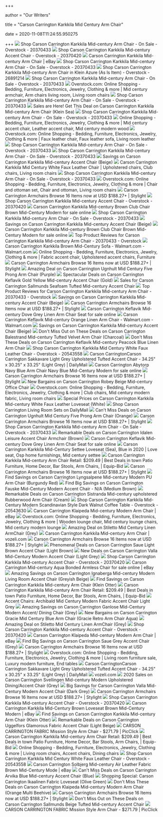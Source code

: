 +++
        
author = "Our Writers"
        
title = "Carson Carrington Karkkila Mid Century Arm Chair"
        
date = 2020-11-08T11:24:55.950275
        
+++
[ ![](https://ak1.ostkcdn.com/images/products/is/images/direct/f3e5fb38a92c706e15860bd3925913b67458d915/Carson-Carrington-Karkkila-Mid-century-Arm-Chair.jpg)](https://ak1.ostkcdn.com/images/products/is/images/direct/f3e5fb38a92c706e15860bd3925913b67458d915/Carson-Carrington-Karkkila-Mid-century-Arm-Chair.jpg) Shop Carson Carrington Karkkila Mid-century Arm Chair - On Sale - Overstock  - 20370433
[ ![](https://ak1.ostkcdn.com/images/products/20370420/Carson-Carrington-Karkkila-Mid-century-Accent-Chair-dcf465a7-b882-4075-91c4-7384fe1fa82c_600.jpg?impolicy=medium)](https://ak1.ostkcdn.com/images/products/20370420/Carson-Carrington-Karkkila-Mid-century-Accent-Chair-dcf465a7-b882-4075-91c4-7384fe1fa82c_600.jpg?impolicy=medium) Shop Carson Carrington Karkkila Mid-century Accent Chair - Overstock -  20370420
[ ![](https://ak1.ostkcdn.com/images/products/20370433/Carson-Carrington-Karkkila-Mid-century-Arm-Chair-755f6cd2-ae18-4900-ad16-0bc256405686.jpg)](https://ak1.ostkcdn.com/images/products/20370433/Carson-Carrington-Karkkila-Mid-century-Arm-Chair-755f6cd2-ae18-4900-ad16-0bc256405686.jpg) Carson Carrington Karkkila Mid-century Arm Chair | eBay
[ ![](https://ak1.ostkcdn.com/images/products/is/images/direct/49d92925392a6268554574c8b1e12ba2ba544108/Carson-Carrington-Karkkila-Mid-century-Arm-Chair.jpg?impolicy=medium)](https://ak1.ostkcdn.com/images/products/is/images/direct/49d92925392a6268554574c8b1e12ba2ba544108/Carson-Carrington-Karkkila-Mid-century-Arm-Chair.jpg?impolicy=medium) Shop Carson Carrington Karkkila Mid-century Arm Chair - On Sale - Overstock  - 20370433
[ ![](https://ak1.ostkcdn.com/images/products/20370433/Carson-Carrington-Karkkila-Mid-century-Arm-Chair-1d59478e-91ca-4322-8c47-e8b8020d0cb9_600.jpg?impolicy=medium)](https://ak1.ostkcdn.com/images/products/20370433/Carson-Carrington-Karkkila-Mid-century-Arm-Chair-1d59478e-91ca-4322-8c47-e8b8020d0cb9_600.jpg?impolicy=medium) Shop Carson Carrington Karkkila Mid-century Arm Chair in Klein Azure (As Is  Item) - Overstock - 26891214
[ ![](https://ak1.ostkcdn.com/images/products/is/images/direct/4670ffe8ea2b17b338a5b0800868f9391a2ab474/Carson-Carrington-Karkkila-Mid-century-Arm-Chair.jpg?impolicy=medium)](https://ak1.ostkcdn.com/images/products/is/images/direct/4670ffe8ea2b17b338a5b0800868f9391a2ab474/Carson-Carrington-Karkkila-Mid-century-Arm-Chair.jpg?impolicy=medium) Shop Carson Carrington Karkkila Mid-century Arm Chair - On Sale - Overstock  - 20370433
[ ![](https://i.pinimg.com/originals/c3/17/12/c3171229cba460debbbed7f8fba3c722.jpg)](https://i.pinimg.com/originals/c3/17/12/c3171229cba460debbbed7f8fba3c722.jpg) Overstock.com: Online Shopping - Bedding, Furniture, Electronics, Jewelry,  Clothing & more | Mid century armchair, Arm chairs living room, Living room  chairs
[ ![](https://ak1.ostkcdn.com/images/products/is/images/direct/d6013fb74e70fceb1ddbaff051dd95e086e2ebaa/Carson-Carrington-Karkkila-Mid-century-Arm-Chair.jpg?impolicy=medium)](https://ak1.ostkcdn.com/images/products/is/images/direct/d6013fb74e70fceb1ddbaff051dd95e086e2ebaa/Carson-Carrington-Karkkila-Mid-century-Arm-Chair.jpg?impolicy=medium) Shop Carson Carrington Karkkila Mid-century Arm Chair - On Sale - Overstock  - 20370433
[ ![](https://images.prod.meredith.com/product/5979b3e4fb0e561f90a10b55e8e22119/1576929986156/l/carson-carrington-karkkila-mid-century-arm-chair-klein-sea)](https://images.prod.meredith.com/product/5979b3e4fb0e561f90a10b55e8e22119/1576929986156/l/carson-carrington-karkkila-mid-century-arm-chair-klein-sea) Sales are Here! Get This Deal on Carson Carrington Karkkila Mid-century Arm  Chair (Klein Sea)
[ ![](https://ak1.ostkcdn.com/images/products/is/images/direct/bbaece755f6e38a21e02570ac45f15e354bfd1e6/Carson-Carrington-Karkkila-Mid-century-Arm-Chair.jpg)](https://ak1.ostkcdn.com/images/products/is/images/direct/bbaece755f6e38a21e02570ac45f15e354bfd1e6/Carson-Carrington-Karkkila-Mid-century-Arm-Chair.jpg) Shop Carson Carrington Karkkila Mid-century Arm Chair - On Sale - Overstock  - 20370433
[ ![](https://i.pinimg.com/originals/76/7a/1d/767a1d386a5b53ca5fcaf6cac0c7bc86.jpg)](https://i.pinimg.com/originals/76/7a/1d/767a1d386a5b53ca5fcaf6cac0c7bc86.jpg) Online Shopping - Bedding, Furniture, Electronics, Jewelry, Clothing & more  | Mid century accent chair, Leather accent chair, Mid century modern wood
[ ![](https://i.pinimg.com/originals/c8/48/d5/c848d56ae554b8c3dbc5fba482f93ea6.png)](https://i.pinimg.com/originals/c8/48/d5/c848d56ae554b8c3dbc5fba482f93ea6.png) Overstock.com: Online Shopping - Bedding, Furniture, Electronics, Jewelry,  Clothing & more | Faux leather chair, Faux leather sofa, Living room leather
[ ![](https://ak1.ostkcdn.com/images/products/is/images/direct/a0b09a895a0e4e4543fa011f27272f2975ba440e/Carson-Carrington-Karkkila-Mid-century-Arm-Chair.jpg?impolicy=medium)](https://ak1.ostkcdn.com/images/products/is/images/direct/a0b09a895a0e4e4543fa011f27272f2975ba440e/Carson-Carrington-Karkkila-Mid-century-Arm-Chair.jpg?impolicy=medium) Shop Carson Carrington Karkkila Mid-century Arm Chair - On Sale - Overstock  - 20370433
[ ![](https://ak1.ostkcdn.com/images/products/is/images/direct/e43b87526752e0b101b725489d7d00cdc59d3ac2/Carson-Carrington-Karkkila-Mid-century-Arm-Chair.jpg)](https://ak1.ostkcdn.com/images/products/is/images/direct/e43b87526752e0b101b725489d7d00cdc59d3ac2/Carson-Carrington-Karkkila-Mid-century-Arm-Chair.jpg) Shop Carson Carrington Karkkila Mid-century Arm Chair - On Sale - Overstock  - 20370433
[ ![](https://images.prod.meredith.com/product/02caeec41cadf55e44ddccd6950b3f6e/1576923882896/m/carson-carrington-sallmunds-green-mid-century-accent-chair)](https://images.prod.meredith.com/product/02caeec41cadf55e44ddccd6950b3f6e/1576923882896/m/carson-carrington-sallmunds-green-mid-century-accent-chair) Savings on Carson Carrington Karkkila Mid-century Accent Chair (Beige)
[ ![](https://i.pinimg.com/originals/d8/11/20/d81120ced50b3ae609cd32d5ff476de1.jpg)](https://i.pinimg.com/originals/d8/11/20/d81120ced50b3ae609cd32d5ff476de1.jpg) Carson Carrington Karkkila Mid Century White Faux Leather Chair |  Upholstered chairs, Club chairs, Living room chairs
[ ![](https://ak1.ostkcdn.com/images/products/is/images/direct/a374366708cf6196d263c97746faec1eaa3e421e/Carson-Carrington-Karkkila-Mid-century-Arm-Chair.jpg)](https://ak1.ostkcdn.com/images/products/is/images/direct/a374366708cf6196d263c97746faec1eaa3e421e/Carson-Carrington-Karkkila-Mid-century-Arm-Chair.jpg) Shop Carson Carrington Karkkila Mid-century Arm Chair - On Sale - Overstock  - 20370433
[ ![](https://i.pinimg.com/236x/e0/d8/e2/e0d8e2356444e3d6740aa500f6dd2de1.jpg)](https://i.pinimg.com/236x/e0/d8/e2/e0d8e2356444e3d6740aa500f6dd2de1.jpg) Overstock.com: Online Shopping - Bedding, Furniture, Electronics, Jewelry,  Clothing & more | Chair and ottoman set, Chair and ottoman, Living room  chairs
[ ![](https://images.stylight.net/image/upload/e_trim/t_web_product_330x440max_nobg/q_auto:eco,f_auto/yqycogpbp92afucptqqw.jpg)](https://images.stylight.net/image/upload/e_trim/t_web_product_330x440max_nobg/q_auto:eco,f_auto/yqycogpbp92afucptqqw.jpg) Carson Carrington Armchairs  Browse 16 Items now at USD $188.27+ | Stylight
[ ![](https://ak1.ostkcdn.com/images/products/20370420/Carson-Carrington-Karkkila-Mid-century-Accent-Chair-0df264a4-c2c5-4ceb-8459-3a6e36dc438e_600.jpg?impolicy=medium)](https://ak1.ostkcdn.com/images/products/20370420/Carson-Carrington-Karkkila-Mid-century-Accent-Chair-0df264a4-c2c5-4ceb-8459-3a6e36dc438e_600.jpg?impolicy=medium) Shop Carson Carrington Karkkila Mid-century Accent Chair - Overstock -  20370420
[ ![](https://i.ebayimg.com/images/g/cTYAAOSwkf5fNaPK/s-l1600.jpg)](https://i.ebayimg.com/images/g/cTYAAOSwkf5fNaPK/s-l1600.jpg) Carson Carrington Karkkila Mid-century Brown Club Chair Brown Mid-Century  Modern for sale online
[ ![](https://ak1.ostkcdn.com/images/products/is/images/direct/91fa6412be1040d28846c54659a9779228801853/Carson-Carrington-Karkkila-Mid-century-Arm-Chair.jpg?impolicy=medium)](https://ak1.ostkcdn.com/images/products/is/images/direct/91fa6412be1040d28846c54659a9779228801853/Carson-Carrington-Karkkila-Mid-century-Arm-Chair.jpg?impolicy=medium) Shop Carson Carrington Karkkila Mid-century Arm Chair - On Sale - Overstock  - 20370433
[ ![](https://images.prod.meredith.com/product/c885c3d5aaf5bfd7afb632e84298dc2f/1583229705411/m/theresa-mid-century-modern-living-room-accent-chair-greyish-beige)](https://images.prod.meredith.com/product/c885c3d5aaf5bfd7afb632e84298dc2f/1583229705411/m/theresa-mid-century-modern-living-room-accent-chair-greyish-beige) Savings on Carson Carrington Karkkila Mid-century Accent Chair (Beige)
[ ![](https://i.ebayimg.com/images/g/Mj4AAOSwZ2FfNaPH/s-l1600.jpg)](https://i.ebayimg.com/images/g/Mj4AAOSwZ2FfNaPH/s-l1600.jpg) Carson Carrington Karkkila Mid-century Brown Club Chair Brown Mid-Century  Modern for sale online
[ ![](https://ak1.ostkcdn.com/images/products/is/images/direct/02c961ebe21f1e757cae584b06b962f029b15418/Carson_Carrington_Karkkila_Midcentury_Arm_Chair.jpeg)](https://ak1.ostkcdn.com/images/products/is/images/direct/02c961ebe21f1e757cae584b06b962f029b15418/Carson_Carrington_Karkkila_Midcentury_Arm_Chair.jpeg) Top Product Reviews for Carson Carrington Karkkila Mid-century Arm Chair -  20370433 - Overstock
[ ![](https://i5.walmartimages.com/asr/3e96f33d-cc87-4d03-9427-39a9d157ac44_1.4a1c47b9f7ca98d47df39c3783be5312.jpeg)](https://i5.walmartimages.com/asr/3e96f33d-cc87-4d03-9427-39a9d157ac44_1.4a1c47b9f7ca98d47df39c3783be5312.jpeg) Carson Carrington Karkkila Brown Mid-Century Sofa - Walmart.com -  Walmart.com
[ ![](https://i.pinimg.com/736x/5b/fc/64/5bfc64c20932049d8c8e61e73acc5c87.jpg)](https://i.pinimg.com/736x/5b/fc/64/5bfc64c20932049d8c8e61e73acc5c87.jpg) Online Shopping - Bedding, Furniture, Electronics, Jewelry, Clothing & more  | Fabric accent chair, Upholstered accent chairs, Furniture
[ ![](https://images.stylight.net/image/upload/t_web_product_330x440max_nobg/q_auto:eco,f_auto/gjzpn3pwkbuew7a5hwnj.jpg)](https://images.stylight.net/image/upload/t_web_product_330x440max_nobg/q_auto:eco,f_auto/gjzpn3pwkbuew7a5hwnj.jpg) Carson Carrington Armchairs  Browse 16 Items now at USD $188.27+ | Stylight
[ ![](https://images.prod.meredith.com/product/550b3ab84735500d717d1bfd34dcde53/1576929950574/l/carson-carrington-ugnhult-mid-century-five-prong-arm-chair-purple)](https://images.prod.meredith.com/product/550b3ab84735500d717d1bfd34dcde53/1576929950574/l/carson-carrington-ugnhult-mid-century-five-prong-arm-chair-purple) Amazing Deal on Carson Carrington Ugnhult Mid Century Five Prong Arm Chair  (Purple)
[ ![](https://images.prod.meredith.com/product/7f1d467f916758338c7a67304b46c38f/1576930270656/l/carson-carrington-keflavik-mid-century-mustard-yellow-linen-arm-chair-mustard-yellow)](https://images.prod.meredith.com/product/7f1d467f916758338c7a67304b46c38f/1576930270656/l/carson-carrington-keflavik-mid-century-mustard-yellow-linen-arm-chair-mustard-yellow) Spectacular Deals on Carson Carrington Keflavik Gold Yellow Mid-century  Accent Chair (Gold)
[ ![](https://images.prod.meredith.com/product/27a14a3eeaee9a6d62e50feefd461d9e/1576924281163/l/carson-carrington-sallmunds-seafoam-tufted-mid-century-accent-chair)](https://images.prod.meredith.com/product/27a14a3eeaee9a6d62e50feefd461d9e/1576924281163/l/carson-carrington-sallmunds-seafoam-tufted-mid-century-accent-chair) Sales for Carson Carrington Sallmunds Seafoam Tufted Mid-century Accent  Chair
[ ![](https://ak1.ostkcdn.com/images/products/is/images/direct/986a5982b464209d2c53a7841f4bed6d8c4882e7/Carson_Carrington_Karkkila_Midcentury_Arm_Chair.jpeg)](https://ak1.ostkcdn.com/images/products/is/images/direct/986a5982b464209d2c53a7841f4bed6d8c4882e7/Carson_Carrington_Karkkila_Midcentury_Arm_Chair.jpeg) Top Product Reviews for Carson Carrington Karkkila Mid-century Arm Chair -  20370433 - Overstock
[ ![](https://images.prod.meredith.com/product/5769c2c47d1f20a374f0a68812376977/1576987279831/m/carson-carrington-sallmunds-grey-tufted-mid-century-accent-chair)](https://images.prod.meredith.com/product/5769c2c47d1f20a374f0a68812376977/1576987279831/m/carson-carrington-sallmunds-grey-tufted-mid-century-accent-chair) Savings on Carson Carrington Karkkila Mid-century Accent Chair (Beige)
[ ![](https://images.stylight.net/image/upload/t_web_product_330x440max_nobg/q_auto:eco,f_auto/frxvgybyaxbfa1ozidle.jpg)](https://images.stylight.net/image/upload/t_web_product_330x440max_nobg/q_auto:eco,f_auto/frxvgybyaxbfa1ozidle.jpg) Carson Carrington Armchairs  Browse 16 Items now at USD $188.27+ | Stylight
[ ![](https://i.ebayimg.com/images/g/MEwAAOSwcc9de8FA/s-l1600.jpg)](https://i.ebayimg.com/images/g/MEwAAOSwcc9de8FA/s-l1600.jpg) Carson Carrington Keflavik Mid-century Dove Grey Linen Arm Chair Seat for  sale online
[ ![](https://i5.walmartimages.com/asr/3ec6c014-2707-490c-805a-604a7d8f87b5_2.670f2d39667dd98e4fe570f0539a653d.jpeg)](https://i5.walmartimages.com/asr/3ec6c014-2707-490c-805a-604a7d8f87b5_2.670f2d39667dd98e4fe570f0539a653d.jpeg) Carson Carrington Keflavik Mid-century Orange Linen Arm Chair - Walmart.com  - Walmart.com
[ ![](https://images.prod.meredith.com/product/83062cc38ce0ced91b0481b61b311dcb/1581760974701/m/carson-carrington-camilla-mid-century-navy-blue-accent-chair)](https://images.prod.meredith.com/product/83062cc38ce0ced91b0481b61b311dcb/1581760974701/m/carson-carrington-camilla-mid-century-navy-blue-accent-chair) Savings on Carson Carrington Karkkila Mid-century Accent Chair (Beige)
[ ![](https://images.prod.meredith.com/product/2450182a62458be82e7b5601b51c92da/1576929592577/l/carson-carrington-balestrand-mid-century-tufted-arm-chair-charcoal)](https://images.prod.meredith.com/product/2450182a62458be82e7b5601b51c92da/1576929592577/l/carson-carrington-balestrand-mid-century-tufted-arm-chair-charcoal) Don't Miss Out on These Deals on Carson Carrington Balestrand Mid-century  Tufted Velvet Arm Chair (Charcoal)
[ ![](https://images.prod.meredith.com/product/db8f5c37b0023e489804d6f603f5c7d3/1509602637806/l/handy-living-kingston-mid-century-peacock-blue-linen-arm-chair-peacock-blue-polyester)](https://images.prod.meredith.com/product/db8f5c37b0023e489804d6f603f5c7d3/1509602637806/l/handy-living-kingston-mid-century-peacock-blue-linen-arm-chair-peacock-blue-polyester) Don't Miss These Deals on Carson Carrington Keflavik Mid-century Peacock  Blue Linen Arm Chair
[ ![](https://ak1.ostkcdn.com/images/products/20543558/Carson-Carrington-Karkkila-Mid-Century-White-Faux-Leather-Chair-72852b70-a3d5-4ca2-aefd-00ed0515dd35_600.jpg?impolicy=medium)](https://ak1.ostkcdn.com/images/products/20543558/Carson-Carrington-Karkkila-Mid-Century-White-Faux-Leather-Chair-72852b70-a3d5-4ca2-aefd-00ed0515dd35_600.jpg?impolicy=medium) Shop Carson Carrington Karkkila Mid Century White Faux Leather Chair -  Overstock - 20543558
[ ![](https://ak1.ostkcdn.com/images/products/28109045/Carson-Carrington-Sakkavare-Light-Grey-Upholstered-Tufted-Accent-Chair-e561d570-50a4-433a-8706-292d02ba56c8_1000.jpg)](https://ak1.ostkcdn.com/images/products/28109045/Carson-Carrington-Sakkavare-Light-Grey-Upholstered-Tufted-Accent-Chair-e561d570-50a4-433a-8706-292d02ba56c8_1000.jpg) Carson CarringtonCarson Carrington Sakkavare Light Grey Upholstered Tufted Accent  Chair - 34.25" x 30.25" x 33.25" (Light Grey) | DailyMail
[ ![](https://i.ebayimg.com/images/g/vcoAAOSw3W9e5kXA/s-l1600.jpg)](https://i.ebayimg.com/images/g/vcoAAOSw3W9e5kXA/s-l1600.jpg) Carson Carrington Abytorp Navy Blue Arm Chair Navy Blue Mid-Century Modern  for sale online
[ ![](https://images.stylight.net/image/upload/t_web_product_330x440max_nobg/q_auto:eco,f_auto/qrnie9r3xhmtob7jpp4a.jpg)](https://images.stylight.net/image/upload/t_web_product_330x440max_nobg/q_auto:eco,f_auto/qrnie9r3xhmtob7jpp4a.jpg) Carson Carrington Armchairs  Browse 16 Items now at USD $188.27+ | Stylight
[ ![](https://images.prod.meredith.com/product/29243335e8d57ae5038a416c01097d6c/1576987515429/l/carson-carrington-robey-beige-mid-century-office-chair)](https://images.prod.meredith.com/product/29243335e8d57ae5038a416c01097d6c/1576987515429/l/carson-carrington-robey-beige-mid-century-office-chair) New Bargains on Carson Carrington Robey Beige Mid-century Office Chair
[ ![](https://i.pinimg.com/236x/9a/06/88/9a0688fb2fecf73ca85379af96408835.jpg)](https://i.pinimg.com/236x/9a/06/88/9a0688fb2fecf73ca85379af96408835.jpg) Overstock.com: Online Shopping - Bedding, Furniture, Electronics, Jewelry,  Clothing & more | Club chairs, Mid century modern fabric, Living room chairs
[ ![](https://images.prod.meredith.com/product/a030604f1cc9720807b770adc529e8a6/1576925752842/l/carson-carrington-karkkila-mid-century-white-faux-leather-loveseat-loveseat-white)](https://images.prod.meredith.com/product/a030604f1cc9720807b770adc529e8a6/1576925752842/l/carson-carrington-karkkila-mid-century-white-faux-leather-loveseat-loveseat-white) Special Prices on Carson Carrington Karkkila Mid-century White Faux Leather  Loveseat (White)
[ ![](https://ak1.ostkcdn.com/images/products/20543555/Carson-Carrington-Karkkila-Mid-century-White-Faux-Leather-3-piece-Living-Room-Set-e633fc77-65b3-4bb8-a879-096697500baf_1000.jpg)](https://ak1.ostkcdn.com/images/products/20543555/Carson-Carrington-Karkkila-Mid-century-White-Faux-Leather-3-piece-Living-Room-Set-e633fc77-65b3-4bb8-a879-096697500baf_1000.jpg) Shop Carson Carrington Living Room Sets on DailyMail
[ ![](https://images.prod.meredith.com/product/b166ea6f78584ed87c968c6764be853b/1576930653148/m/carson-carrington-balestrand-mid-century-tufted-arm-chair-midnight-blue)](https://images.prod.meredith.com/product/b166ea6f78584ed87c968c6764be853b/1576930653148/m/carson-carrington-balestrand-mid-century-tufted-arm-chair-midnight-blue) Can't Miss Deals on Carson Carrington Ugnhult Mid Century Five Prong Arm  Chair (Orange)
[ ![](https://images.stylight.net/image/upload/e_trim/t_web_product_330x440max_nobg/q_auto:eco,f_auto/bd7nliuhmhwlzhylifzt.jpg)](https://images.stylight.net/image/upload/e_trim/t_web_product_330x440max_nobg/q_auto:eco,f_auto/bd7nliuhmhwlzhylifzt.jpg) Carson Carrington Armchairs  Browse 16 Items now at USD $188.27+ | Stylight
[ ![](https://ak1.ostkcdn.com/images/products/is/images/direct/52678ab472a6027bfb9efac5efd4ce16531d0da0/Carson-Carrington-Karkkila-Mid-century-Arm-Chair.jpg)](https://ak1.ostkcdn.com/images/products/is/images/direct/52678ab472a6027bfb9efac5efd4ce16531d0da0/Carson-Carrington-Karkkila-Mid-century-Arm-Chair.jpg) Shop Carson Carrington Karkkila Mid-century Arm Chair - On Sale - Overstock  - 20370433
[ ![](https://images.prod.meredith.com/product/dcb2040aaf62c718340607ef42875de3/1576926397460/l/carson-carrington-idalen-leisure-accent-chair-armchair)](https://images.prod.meredith.com/product/dcb2040aaf62c718340607ef42875de3/1576926397460/l/carson-carrington-idalen-leisure-accent-chair-armchair) Remarkable Deals on Carson Carrington Idalen Leisure Accent Chair Armchair  (Brown)
[ ![](https://i.ebayimg.com/images/g/vfgAAOSwVVBde8E~/s-l400.jpg)](https://i.ebayimg.com/images/g/vfgAAOSwVVBde8E~/s-l400.jpg) Carson Carrington Keflavik Mid-century Dove Grey Linen Arm Chair Seat for  sale online
[ ![](https://i.pinimg.com/474x/26/cb/8e/26cb8ea1a809591ca19652d05e473a18.jpg)](https://i.pinimg.com/474x/26/cb/8e/26cb8ea1a809591ca19652d05e473a18.jpg) Carson Carrington Karkkila Mid-Century Settee Loveseat (Sea), Blue in 2020  | Love seat, Osp home furnishings, Mid century settee
[ ![](https://18cfdfd73150f69310ab-4d842a0601d0ae955a714605e7fb6d6f.ssl.cf2.rackcdn.com/7986/6330422.jpg)](https://18cfdfd73150f69310ab-4d842a0601d0ae955a714605e7fb6d6f.ssl.cf2.rackcdn.com/7986/6330422.jpg) Carson Carrington Karkkila Mid-century Arm Chair Retail: $209.49 | Best  Deals in town Patio Furniture, Home Decor, Bar Stools, Arm Chairs, |  Equip-Bid
[ ![](https://images.stylight.net/image/upload/e_trim/t_web_product_330x440max_nobg/q_auto:eco,f_auto/bddnebfgotqxeefckdlq.jpg)](https://images.stylight.net/image/upload/e_trim/t_web_product_330x440max_nobg/q_auto:eco,f_auto/bddnebfgotqxeefckdlq.jpg) Carson Carrington Armchairs  Browse 16 Items now at USD $188.27+ | Stylight
[ ![](https://images.prod.meredith.com/product/57d5ff4ab8a514db17b0bd56a4c740df/1576931996397/l/carson-carrington-lyngsalpene-mid-century-modern-pu-arm-chair-burgundy-red)](https://images.prod.meredith.com/product/57d5ff4ab8a514db17b0bd56a4c740df/1576931996397/l/carson-carrington-lyngsalpene-mid-century-modern-pu-arm-chair-burgundy-red) Find Savings on Carson Carrington Lyngsalpene Mid-century Modern PU Arm  Chair (Burgundy Red)
[ ![](https://images.prod.meredith.com/product/904b175a7b33d8b3132daa20e4dddc6f/1576928131316/l/carson-carrington-fauske-mid-century-modern-accent-chair-n-a-medium-brown)](https://images.prod.meredith.com/product/904b175a7b33d8b3132daa20e4dddc6f/1576928131316/l/carson-carrington-fauske-mid-century-modern-accent-chair-n-a-medium-brown) Find Big Savings on Carson Carrington Fauske Mid-Century Modern Accent Chair  - N/A (Medium Brown)
[ ![](https://images.prod.meredith.com/product/49d49630eb58d6c45938ba83784a0859/1576929870296/m/carson-carrington-karkkila-mid-century-arm-chair-klein-otter)](https://images.prod.meredith.com/product/49d49630eb58d6c45938ba83784a0859/1576929870296/m/carson-carrington-karkkila-mid-century-arm-chair-klein-otter) Remarkable Deals on Carson Carrington Sistranda Mid-century upholstered  Rubberwood Arm Chair (Cream)
[ ![](https://ak1.ostkcdn.com/images/products/20543630/Carson-Carrington-Karkkila-Mid-Century-Modern-Scandinavian-Style-Dark-Walnut-Coffee-Table-f1821162-f477-4a62-8a8f-e37327d6054a_600.jpg?impolicy=medium)](https://ak1.ostkcdn.com/images/products/20543630/Carson-Carrington-Karkkila-Mid-Century-Modern-Scandinavian-Style-Dark-Walnut-Coffee-Table-f1821162-f477-4a62-8a8f-e37327d6054a_600.jpg?impolicy=medium) Shop Carson Carrington Karkkila Mid-Century Modern Scandinavian Style Dark  Walnut Coffee Table - Overstock - 20543630
[ ![](https://ak1.ostkcdn.com/images/products/25490281/Carson-Carrington-Klaipeda-Mid-century-Modern-Arm-Chair-6ad8acef-ba0c-48df-99c3-5484403fff3b.jpg)](https://ak1.ostkcdn.com/images/products/25490281/Carson-Carrington-Klaipeda-Mid-century-Modern-Arm-Chair-6ad8acef-ba0c-48df-99c3-5484403fff3b.jpg) Carson Carrington Klaipeda Mid-century Modern Arm Chair | eBay
[ ![](https://i.pinimg.com/236x/56/d7/2e/56d72ee8940daace92f62302fa1dca94.jpg)](https://i.pinimg.com/236x/56/d7/2e/56d72ee8940daace92f62302fa1dca94.jpg) Overstock.com: Online Shopping - Bedding, Furniture, Electronics, Jewelry,  Clothing & more | Wooden lounge chair, Mid century lounge chairs, Mid  century modern lounge
[ ![](https://images.prod.meredith.com/product/17d3ef11418103612acc3d5b8806f126/1526335560227/l/stiletto-mid-century-linen-armchair-blue)](https://images.prod.meredith.com/product/17d3ef11418103612acc3d5b8806f126/1526335560227/l/stiletto-mid-century-linen-armchair-blue) Amazing Deal on Stiletto Mid Century Linen ArmChair (Grey)
[ ![](https://i.pinimg.com/originals/af/16/d0/af16d06292d83f1d444ef1b2065476ed.jpg)](https://i.pinimg.com/originals/af/16/d0/af16d06292d83f1d444ef1b2065476ed.jpg) Carson Carrington Karkkila Mid-century Arm Chair | vozeli.com
[ ![](https://images.stylight.net/image/upload/e_trim/t_web_product_330x440max_nobg/q_auto:eco,f_auto/r86kwdmzbtclbnxpwemd.jpg)](https://images.stylight.net/image/upload/e_trim/t_web_product_330x440max_nobg/q_auto:eco,f_auto/r86kwdmzbtclbnxpwemd.jpg) Carson Carrington Armchairs  Browse 16 Items now at USD $188.27+ | Stylight
[ ![](https://images.prod.meredith.com/product/2ee31a225a5eedae104e6c22ff5ba79c/1576965690271/l/carson-carrington-saue-light-brown-accent-chair)](https://images.prod.meredith.com/product/2ee31a225a5eedae104e6c22ff5ba79c/1576965690271/l/carson-carrington-saue-light-brown-accent-chair) Phenomenal Deals on Carson Carrington Saue Light Brown Accent Chair (Light  Brown)
[ ![](https://images.prod.meredith.com/product/fdbc518f12c89b4a32ebc83ad58ee8cd/1576926733386/l/carson-carrington-valla-mid-century-modern-accent-chair-light-grey)](https://images.prod.meredith.com/product/fdbc518f12c89b4a32ebc83ad58ee8cd/1576926733386/l/carson-carrington-valla-mid-century-modern-accent-chair-light-grey) New Deals on Carson Carrington Valla Mid-Century Modern Accent Chair (Light  Grey)
[ ![](https://ak1.ostkcdn.com/images/products/20370420/Carson-Carrington-Karkkila-Mid-century-Accent-Chair-da1612c7-322e-477c-adbd-186416189346_600.jpg?impolicy=medium)](https://ak1.ostkcdn.com/images/products/20370420/Carson-Carrington-Karkkila-Mid-century-Accent-Chair-da1612c7-322e-477c-adbd-186416189346_600.jpg?impolicy=medium) Shop Carson Carrington Karkkila Mid-century Accent Chair - Overstock -  20370420
[ ![](https://i.ebayimg.com/images/g/CBwAAOSwVlNfIIVV/s-l225.jpg)](https://i.ebayimg.com/images/g/CBwAAOSwVlNfIIVV/s-l225.jpg) Carson Carrington Mid-century Aqua Bonded Armless Chair for sale online |  eBay
[ ![](https://images.prod.meredith.com/product/a0f055f1a49ffc2ded34174f9e50146e/1576928269121/m/carson-carrington-fauske-mid-century-modern-accent-chair-n-a-green)](https://images.prod.meredith.com/product/a0f055f1a49ffc2ded34174f9e50146e/1576928269121/m/carson-carrington-fauske-mid-century-modern-accent-chair-n-a-green) Amazing Savings on Carson Carrington Ignaberga Mid-century Modern Living  Room Accent Chair (Greyish Beige)
[ ![](https://images.prod.meredith.com/product/22ff689e905f2daae87a550fb699e61c/1576929584137/m/carson-carrington-balestrand-mid-century-tufted-arm-chair-green)](https://images.prod.meredith.com/product/22ff689e905f2daae87a550fb699e61c/1576929584137/m/carson-carrington-balestrand-mid-century-tufted-arm-chair-green) Find Savings on Carson Carrington Karkkila Mid-century Arm Chair (Klein  Otter)
[ ![](https://18cfdfd73150f69310ab-4d842a0601d0ae955a714605e7fb6d6f.ssl.cf2.rackcdn.com/7986/6330426.jpg)](https://18cfdfd73150f69310ab-4d842a0601d0ae955a714605e7fb6d6f.ssl.cf2.rackcdn.com/7986/6330426.jpg) Carson Carrington Karkkila Mid-century Arm Chair Retail: $209.49 | Best  Deals in town Patio Furniture, Home Decor, Bar Stools, Arm Chairs, |  Equip-Bid
[ ![](https://images.prod.meredith.com/product/0e2b493e70fd3b008fa72b278f05a319/1534308732691/l/dalton-mid-century-modern-accent-chair-beige-natural)](https://images.prod.meredith.com/product/0e2b493e70fd3b008fa72b278f05a319/1534308732691/l/dalton-mid-century-modern-accent-chair-beige-natural) Accent Chairs: Archibald Mid Century Modern Fabric Accent Chair Light Grey
[ ![](https://images.prod.meredith.com/product/b67de0bb3e7a37111cdcd0d0e669a584/1576925996351/l/carson-carrington-ganlose-mid-century-modern-accent-dining-chair-grey)](https://images.prod.meredith.com/product/b67de0bb3e7a37111cdcd0d0e669a584/1576925996351/l/carson-carrington-ganlose-mid-century-modern-accent-dining-chair-grey) Amazing Savings on Carson Carrington Ganlose Mid-Century Modern Accent/  Dining Chair (Grey)
[ ![](https://images.prod.meredith.com/product/2dcd3d570278d6cb9afa4540a2033b0f/1576987994973/l/carson-carrington-gracie-mid-century-blue-arm-chair-gracie-retro-arm-chair-aqua)](https://images.prod.meredith.com/product/2dcd3d570278d6cb9afa4540a2033b0f/1576987994973/l/carson-carrington-gracie-mid-century-blue-arm-chair-gracie-retro-arm-chair-aqua) New Bargains on Carson Carrington Gracie Mid Century Blue Arm Chair (Gracie Retro  Arm Chair Aqua)
[ ![](https://images.prod.meredith.com/product/fd57622f5be6a8e0cc7e459fe92bcf1f/1508031423444/m/handy-living-kingston-mid-century-dove-grey-linen-arm-chair-dove-grey)](https://images.prod.meredith.com/product/fd57622f5be6a8e0cc7e459fe92bcf1f/1508031423444/m/handy-living-kingston-mid-century-dove-grey-linen-arm-chair-dove-grey) Amazing Deal on Stiletto Mid Century Linen ArmChair (Grey)
[ ![](https://ak1.ostkcdn.com/images/products/20370420/Carson-Carrington-Karkkila-Mid-century-Accent-Chair-ba7723a8-0326-4105-9943-7cc380d1b166_600.jpg?impolicy=medium)](https://ak1.ostkcdn.com/images/products/20370420/Carson-Carrington-Karkkila-Mid-century-Accent-Chair-ba7723a8-0326-4105-9943-7cc380d1b166_600.jpg?impolicy=medium) Shop Carson Carrington Karkkila Mid-century Accent Chair - Overstock -  20370420
[ ![](https://ak1.ostkcdn.com/images/products/25490281/Carson-Carrington-Klaipeda-Mid-century-Modern-Arm-Chair-fc9feb95-2c76-4178-97b2-7f316cb40f3c.jpg)](https://ak1.ostkcdn.com/images/products/25490281/Carson-Carrington-Klaipeda-Mid-century-Modern-Arm-Chair-fc9feb95-2c76-4178-97b2-7f316cb40f3c.jpg) Carson Carrington Klaipeda Mid-century Modern Arm Chair | eBay
[ ![](https://images.prod.meredith.com/product/2c9e2ca4b6eb8db647678fc8bd8db986/1576927279534/l/carson-carrington-saue-grey-accent-chair)](https://images.prod.meredith.com/product/2c9e2ca4b6eb8db647678fc8bd8db986/1576927279534/l/carson-carrington-saue-grey-accent-chair) Find Big Savings on Carson Carrington Saue Grey Accent Chair (Grey)
[ ![](https://images.stylight.net/image/upload/t_web_product_330x440max_nobg/q_auto:eco,f_auto/wwo57qbwfv5d2lqn4bjr.jpg)](https://images.stylight.net/image/upload/t_web_product_330x440max_nobg/q_auto:eco,f_auto/wwo57qbwfv5d2lqn4bjr.jpg) Carson Carrington Armchairs  Browse 16 Items now at USD $188.27+ | Stylight
[ ![](https://i.pinimg.com/originals/39/62/40/396240ef32de29b9dac1dc8f46d7e20e.jpg)](https://i.pinimg.com/originals/39/62/40/396240ef32de29b9dac1dc8f46d7e20e.jpg) Overstock.com: Online Shopping - Bedding, Furniture, Electronics, Jewelry,  Clothing & more | Living room furniture sale, Luxury modern furniture, End  tables
[ ![](https://ak1.ostkcdn.com/images/products/22986328/OSP-Home-Furnishings-Mid-Century-Mattie-Fabric-Chair-a320c82d-30da-4a6b-ae97-cb74e645f5ff_320.jpg)](https://ak1.ostkcdn.com/images/products/22986328/OSP-Home-Furnishings-Mid-Century-Mattie-Fabric-Chair-a320c82d-30da-4a6b-ae97-cb74e645f5ff_320.jpg) Carson CarringtonCarson Carrington Sakkavare Light Grey Upholstered Tufted Accent  Chair - 34.25" x 30.25" x 33.25" (Light Grey) | DailyMail
[ ![](https://i.pinimg.com/originals/0b/20/69/0b2069a6e24deb812648c35d32350915.jpg)](https://i.pinimg.com/originals/0b/20/69/0b2069a6e24deb812648c35d32350915.jpg) vozeli.com
[ ![](https://images.prod.meredith.com/product/839f6d71326861cf42869c999fe9246d/1576930304184/l/carson-carrington-svellingen-mid-century-modern-upholstered-dining-accent-chair-n-a-grey)](https://images.prod.meredith.com/product/839f6d71326861cf42869c999fe9246d/1576930304184/l/carson-carrington-svellingen-mid-century-modern-upholstered-dining-accent-chair-n-a-grey) 2020 Sales on Carson Carrington Svellingen Mid-century Modern Upholstered  Dining/Accent Chair (Grey)
[ ![](https://images.prod.meredith.com/product/13a5b639d08adf55e7cc041bbf66b187/1576924060430/l/carson-carrington-valla-mid-century-modern-accent-chair-dark-grey)](https://images.prod.meredith.com/product/13a5b639d08adf55e7cc041bbf66b187/1576924060430/l/carson-carrington-valla-mid-century-modern-accent-chair-dark-grey) Big Savings for Carson Carrington Valla Mid-Century Modern Accent Chair  (Dark Grey)
[ ![](https://images.stylight.net/image/upload/e_trim/t_web_product_330x440max_nobg/q_auto:eco,f_auto/id8cfq0rwuwzhvl7j3fr.jpg)](https://images.stylight.net/image/upload/e_trim/t_web_product_330x440max_nobg/q_auto:eco,f_auto/id8cfq0rwuwzhvl7j3fr.jpg) Carson Carrington Armchairs  Browse 16 Items now at USD $188.27+ | Stylight
[ ![](https://ak1.ostkcdn.com/images/products/20370420/Carson-Carrington-Karkkila-Mid-century-Accent-Chair-9475cd49-fd87-46f6-ad3a-8911477f55cf_600.jpg?impolicy=medium)](https://ak1.ostkcdn.com/images/products/20370420/Carson-Carrington-Karkkila-Mid-century-Accent-Chair-9475cd49-fd87-46f6-ad3a-8911477f55cf_600.jpg?impolicy=medium) Shop Carson Carrington Karkkila Mid-century Accent Chair - Overstock -  20370420
[ ![](https://ak1.ostkcdn.com/images/products/9529716/L16710470.jpg)](https://ak1.ostkcdn.com/images/products/9529716/L16710470.jpg) Carson Carrington Karkkila Mid-Century Brown Loveseat Brown Mid-Century  Modern | eBay
[ ![](https://images.prod.meredith.com/product/aa44cae33bc74129801a39e7267de032/1576930598150/m/carson-carrington-sallmunds-beige-mid-century-arm-chair)](https://images.prod.meredith.com/product/aa44cae33bc74129801a39e7267de032/1576930598150/m/carson-carrington-sallmunds-beige-mid-century-arm-chair) Find Savings on Carson Carrington Karkkila Mid-century Arm Chair (Klein  Otter)
[ ![](https://images.prod.meredith.com/product/95e8dc96ebedd4addbe3f39a37b8eaef/1576925639318/l/glamorous-fabric-accent-chair-light-beige)](https://images.prod.meredith.com/product/95e8dc96ebedd4addbe3f39a37b8eaef/1576925639318/l/glamorous-fabric-accent-chair-light-beige) Remarkable Deals on Carson Carrington Uggelfors Glamorous Fabric Accent  Chair (Light Beige)
[ ![](https://www.picclickimg.com/d/l400/pict/402455431397_/Carson-Carrington-Fabric-Mission-Style-Arm-Chair.jpg)](https://www.picclickimg.com/d/l400/pict/402455431397_/Carson-Carrington-Fabric-Mission-Style-Arm-Chair.jpg) CARSON CARRINGTON FABRIC Mission Style Arm Chair - $271.79 | PicClick
[ ![](https://18cfdfd73150f69310ab-4d842a0601d0ae955a714605e7fb6d6f.ssl.cf2.rackcdn.com/7986/6330428.jpg)](https://18cfdfd73150f69310ab-4d842a0601d0ae955a714605e7fb6d6f.ssl.cf2.rackcdn.com/7986/6330428.jpg) Carson Carrington Karkkila Mid-century Arm Chair Retail: $209.49 | Best  Deals in town Patio Furniture, Home Decor, Bar Stools, Arm Chairs, |  Equip-Bid
[ ![](https://i.pinimg.com/originals/a7/ef/48/a7ef48762c921e05f5d0bc6021855733.jpg)](https://i.pinimg.com/originals/a7/ef/48/a7ef48762c921e05f5d0bc6021855733.jpg) Online Shopping - Bedding, Furniture, Electronics, Jewelry, Clothing & more  | Living room chairs, Accent chairs, Dining chairs
[ ![](https://ak1.ostkcdn.com/images/products/20543558/Carson-Carrington-Karkkila-Mid-Century-White-Faux-Leather-Chair-99debe15-d513-4525-b7cb-7b142281d053.jpg)](https://ak1.ostkcdn.com/images/products/20543558/Carson-Carrington-Karkkila-Mid-Century-White-Faux-Leather-Chair-99debe15-d513-4525-b7cb-7b142281d053.jpg) Shop Carson Carrington Karkkila Mid Century White Faux Leather Chair -  Overstock - 20543558
[ ![](https://ak1.ostkcdn.com/images/products/19684978/Jenny-Mid-Century-Air-Leather-Fabric-Loveseat-f1a2d94d-240a-4a6a-ae3f-b9cd39ac49bb.jpg)](https://ak1.ostkcdn.com/images/products/19684978/Jenny-Mid-Century-Air-Leather-Fabric-Loveseat-f1a2d94d-240a-4a6a-ae3f-b9cd39ac49bb.jpg) Carson Carrington Solbjerg Mid-century Air Leather Fabric Brown Mid-Century  Mode | eBay
[ ![](https://images.prod.meredith.com/product/33927344232583374c7ad312a73d8f60/1576924411581/l/carson-carrington-arvika-blue-mid-century-accent-chair-28-5w-x-26-75d-x-31-5h-blue)](https://images.prod.meredith.com/product/33927344232583374c7ad312a73d8f60/1576924411581/l/carson-carrington-arvika-blue-mid-century-accent-chair-28-5w-x-26-75d-x-31-5h-blue) Can't Miss Deals on Carson Carrington Arvika Blue Mid-century Accent Chair  (Blue)
[ ![](https://images.prod.meredith.com/product/e5e698489b74867d3461aabb0d8c2710/1547170325185/l/palm-canyon-rosarito-fabric-loveseat-olive-green)](https://images.prod.meredith.com/product/e5e698489b74867d3461aabb0d8c2710/1547170325185/l/palm-canyon-rosarito-fabric-loveseat-olive-green) Shopping Special: Carson Carrington Ikaalinen Fabric Loveseat (Olive Green)
[ ![](https://images.prod.meredith.com/product/be8388b1f3ea93e08e758348ea81db38/1576932694549/l/carson-carrington-klaipeda-mid-century-modern-arm-chair-orange-multi-beehive)](https://images.prod.meredith.com/product/be8388b1f3ea93e08e758348ea81db38/1576932694549/l/carson-carrington-klaipeda-mid-century-modern-arm-chair-orange-multi-beehive) Don't Miss These Deals on Carson Carrington Klaipeda Mid-century Modern Arm  Chair (Orange Multi Beehive)
[ ![](https://images.stylight.net/image/upload/t_web_product_330x440max_nobg/q_auto:eco,f_auto/tnffgh9hjat4j5yhj1c6.jpg)](https://images.stylight.net/image/upload/t_web_product_330x440max_nobg/q_auto:eco,f_auto/tnffgh9hjat4j5yhj1c6.jpg) Carson Carrington Armchairs  Browse 16 Items now at USD $188.27+ | Stylight
[ ![](https://images.prod.meredith.com/product/f772ea7a4324ad63a437989d366ddc45/1576987323767/l/carson-carrington-sallmunds-beige-tufted-mid-century-accent-chair)](https://images.prod.meredith.com/product/f772ea7a4324ad63a437989d366ddc45/1576987323767/l/carson-carrington-sallmunds-beige-tufted-mid-century-accent-chair) Don't Miss Out on These Deals on Carson Carrington Sallmunds Beige Tufted  Mid-century Accent Chair
[ ![](https://www.picclickimg.com/d/l400/pict/402417259218_/Carson-Carrington-Kankberget-Mid-century-Modern-Grey-Fabric-N-A.jpg)](https://www.picclickimg.com/d/l400/pict/402417259218_/Carson-Carrington-Kankberget-Mid-century-Modern-Grey-Fabric-N-A.jpg) CARSON CARRINGTON FABRIC Mission Style Arm Chair - $271.79 | PicClick
